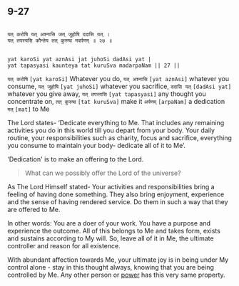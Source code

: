 ## 9-27


```shloka-sa

यत् करोषि यत् अश्नासि जत् जुहोषि ददासि यत् ।
यत् तपस्यसि कौन्तेय तत् कुरुष्व मदर्पणम् ॥ २७ ॥

```
```shloka-sa-hk

yat karoSi yat aznAsi jat juhoSi dadAsi yat |
yat tapasyasi kaunteya tat kuruSva madarpaNam || 27 ||

```
`यत् करोषि` `[yat karoSi]` Whatever you do, `यत् अश्नासि` `[yat aznAsi]` whatever you consume, `यत् जुहोषि` `[yat juhoSi]` whatever you sacrifice, `ददासि यत्` `[dadAsi yat]` whatever you give away, `यत् तपस्यसि` `[yat tapasyasi]` any thought you concentrate on, `तत् कुरुष्व` `[tat kuruSva]` make it `अर्पणम्` `[arpaNam]` a dedication `मत्` `[mat]` to Me

<a name='dedicate_actions_to_Krishna'></a>
The Lord states- ‘Dedicate everything to Me. That includes any remaining activities you do in this world till you depart from your body. Your daily routine, your responsibilities such as charity, focus and sacrifice, everything you consume to maintain your body- dedicate all of it to Me’.

‘Dedication' is to make an offering to the Lord. 



<a name='applnote_151'></a>
> What can we possibly offer the Lord of the universe?



As The Lord Himself stated- Your activities and responsibilities bring a feeling of having done something. They also bring enjoyment, experience and the sense of having rendered service. Do them in such a way that they are offered to Me.

In other words: You are a doer of your work. You have a purpose and experience the outcome. All of this belongs to Me and takes form, exists and sustains according to My will. So, leave all of it in Me, the ultimate controller and reason for all existence. 

With abundant affection towards Me, your ultimate joy is in being under My control alone - stay in this thought always, knowing that you are being controlled by Me. Any other person or 
[power](gods_and_other_powers)
 has this very same property. 


